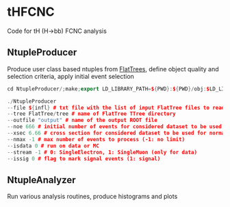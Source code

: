 # tHFCNC

Code for tH (H->bb) FCNC analysis

## NtupleProducer

Produce user class based ntuples from [FlatTrees](https://github.com/kskovpen/FlatTree), define object quality
and selection criteria, apply initial event selection

```c++
cd NtupleProducer/;make;export LD_LIBRARY_PATH=${PWD}:${PWD}/obj:$LD_LIBRARY_PATH;cd test/

./NtupleProducer
--file ${infl} # txt file with the list of input FlatTree files to read
--tree FlatTree/tree # name of FlatTree TTree directory
--outfile "output" # name of the output ROOT file
--noe 666 # initial number of events for considered dataset to be used for normalization
--xsec 6.66 # cross section for considered dataset to be used for normalization
--nmax -1 # max number of events to process (-1: no limit)
--isdata 0 # run on data or MC
--stream -1 # 0: SingleElectron, 1: SingleMuon (only for data)
--issig 0 # flag to mark signal events (1: signal)
```

## NtupleAnalyzer

Run various analysis routines, produce histograms and plots

